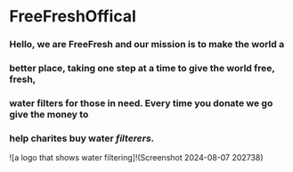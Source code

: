 # FreeFreshOffical
### Hello, we are FreeFresh and our mission is to make the world a
### better place, taking one step at a time to give the world free, fresh,
### water filters for those in need. Every time you donate we go give the money to 
### help charites buy water **_filterers_**.
![a logo that shows water filtering]!(Screenshot 2024-08-07 202738)
